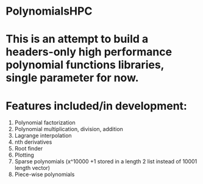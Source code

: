 # PolynomialsHPC

# This is an attempt to build a headers-only high performance polynomial functions libraries, single parameter for now.

# Features included/in development:
1. Polynomial factorization
2. Polynomial multiplication, division, addition
3. Lagrange interpolation
4. nth derivatives
5. Root finder
6. Plotting
7. Sparse polynomials (x^10000 +1 stored in a length 2 list instead of 10001 length vector)
8. Piece-wise polynomials
